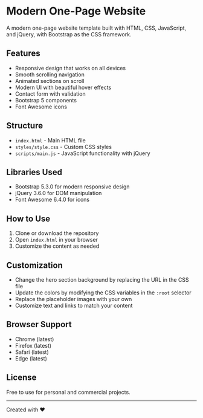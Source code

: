 # Modern One-Page Website

A modern one-page website template built with HTML, CSS, JavaScript, and jQuery, with Bootstrap as the CSS framework.

## Features

- Responsive design that works on all devices
- Smooth scrolling navigation
- Animated sections on scroll
- Modern UI with beautiful hover effects
- Contact form with validation
- Bootstrap 5 components
- Font Awesome icons

## Structure

- `index.html` - Main HTML file
- `styles/style.css` - Custom CSS styles
- `scripts/main.js` - JavaScript functionality with jQuery

## Libraries Used

- Bootstrap 5.3.0 for modern responsive design
- jQuery 3.6.0 for DOM manipulation
- Font Awesome 6.4.0 for icons

## How to Use

1. Clone or download the repository
2. Open `index.html` in your browser
3. Customize the content as needed

## Customization

- Change the hero section background by replacing the URL in the CSS file
- Update the colors by modifying the CSS variables in the `:root` selector
- Replace the placeholder images with your own
- Customize text and links to match your content

## Browser Support

- Chrome (latest)
- Firefox (latest)
- Safari (latest)
- Edge (latest)

## License

Free to use for personal and commercial projects.

---

Created with ❤️ 
